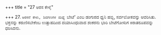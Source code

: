 +++
title = "27 ಅರಸ ಕೇಳೈ"

+++
27. `ಅರಸನೆ ಕೇಳು, ಶಿವಗಣಗಳ ಮಧ್ಯೆ `ಬೇಟೆ' ಎಂಬ ಡಂಗುರದ ಧ್ವನಿ ಹಬ್ಬಿ, ಸರ್ವಲೋಕವನ್ನು ಆವರಿಸಿತು. ಭಕ್ತನನ್ನು ಕರುಣಿಸಬೇಕೆಂಬ ಉತ್ಸಾಹದಿಂದ ದಯಾಸಿಂಧುವಾದ ಶಂಕರನು ಭಾರಿ ಬೇಟೆಗೋಸುಗ ಕಿರಾತರೂಪವನ್ನು ಧರಿಸಿದನು.